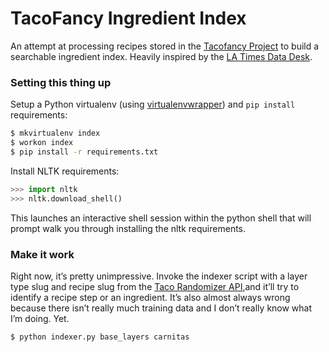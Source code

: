 # TacoFancy Ingredient Index

An attempt at processing recipes stored in the [Tacofancy
Project](https://github.com/sinker/tacofancy) to build a searchable ingredient
index. Heavily inspired by the [LA Times Data
Desk](http://datadesk.latimes.com/posts/2013/12/natural-language-processing-in-the-kitchen/).

### Setting this thing up

Setup a Python virtualenv (using
[virtualenvwrapper](http://virtualenvwrapper.readthedocs.org/en/latest/)) 
and ``pip install`` requirements:

``` bash
$ mkvirtualenv index
$ workon index
$ pip install -r requirements.txt
```

Install NLTK requirements:

``` python
>>> import nltk
>>> nltk.download_shell()
```

This launches an interactive shell session within the python shell that will
prompt walk you through installing the nltk requirements.

### Make it work

Right now, it’s pretty unimpressive. Invoke the indexer script with a layer type
slug and recipe slug from the [Taco Randomizer
API](http://www.randomtaco.me/base_layers/),and it’ll try to identify a recipe 
step or an ingredient. It’s also almost always wrong because there isn’t really 
much training data and I don’t really know what I’m doing. Yet.

``` bash
$ python indexer.py base_layers carnitas
```
